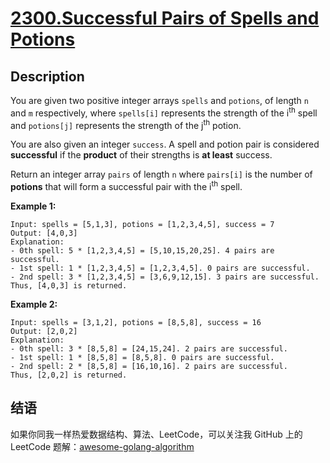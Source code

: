 # [2300.Successful Pairs of Spells and Potions][title]


## Description
You are given two positive integer arrays `spells` and `potions`, of length `n` and `m` respectively, where `spells[i]` represents the strength of the i<sup>th</sup> spell and `potions[j]` represents the strength of the j<sup>th</sup> potion.

You are also given an integer `success`. A spell and potion pair is considered **successful** if the **product** of their strengths is **at least** success.

Return an integer array `pairs` of length `n` where `pairs[i]` is the number of **potions** that will form a successful pair with the i<sup>th</sup> spell.

**Example 1:**

```
Input: spells = [5,1,3], potions = [1,2,3,4,5], success = 7
Output: [4,0,3]
Explanation:
- 0th spell: 5 * [1,2,3,4,5] = [5,10,15,20,25]. 4 pairs are successful.
- 1st spell: 1 * [1,2,3,4,5] = [1,2,3,4,5]. 0 pairs are successful.
- 2nd spell: 3 * [1,2,3,4,5] = [3,6,9,12,15]. 3 pairs are successful.
Thus, [4,0,3] is returned.
```

**Example 2:**

```
Input: spells = [3,1,2], potions = [8,5,8], success = 16
Output: [2,0,2]
Explanation:
- 0th spell: 3 * [8,5,8] = [24,15,24]. 2 pairs are successful.
- 1st spell: 1 * [8,5,8] = [8,5,8]. 0 pairs are successful. 
- 2nd spell: 2 * [8,5,8] = [16,10,16]. 2 pairs are successful. 
Thus, [2,0,2] is returned.
```

## 结语

如果你同我一样热爱数据结构、算法、LeetCode，可以关注我 GitHub 上的 LeetCode 题解：[awesome-golang-algorithm][me]

[title]: https://leetcode.com/problems/successful-pairs-of-spells-and-potions/
[me]: https://github.com/kylesliu/awesome-golang-algorithm
